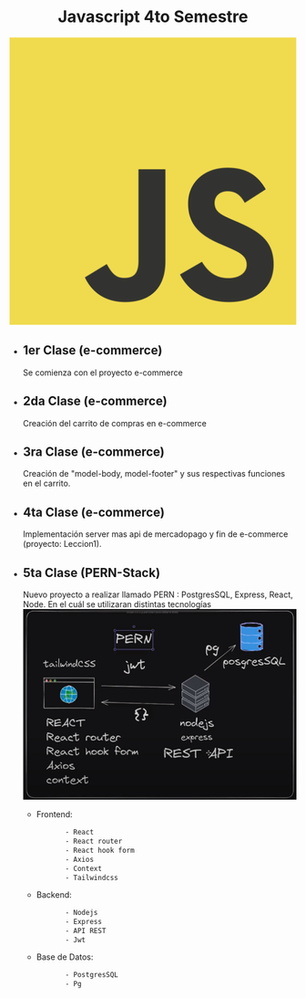 
<div align="center">
<H1>Javascript  4to Semestre</H1>
</div>

![Logo JS](https://github.com/ezequielmariscal/AlmacenamientoImg/blob/main/14%20-%20Logo%20JS.png)

- ## 1er Clase (e-commerce)
   Se comienza con el proyecto e-commerce
- ## 2da Clase (e-commerce)
  Creación del carrito de compras en e-commerce
- ## 3ra Clase (e-commerce)
  Creación de "model-body, model-footer" y sus respectivas funciones en el carrito.
- ## 4ta Clase (e-commerce)
  Implementación server mas api de mercadopago y fin de e-commerce (proyecto: Leccion1).
- ## 5ta Clase (PERN-Stack)
  Nuevo proyecto a realizar llamado PERN : PostgresSQL, Express, React, Node. En el cuál se utilizaran distintas tecnologías
![Img pern](https://github.com/ezequielmariscal/AlmacenamientoImg/blob/main/15%20-%20ProyectoPERN(js-sept2023).png)
  - Frontend:

               - React
               - React router
               - React hook form
               - Axios
               - Context
               - Tailwindcss  
  - Backend:
               
               - Nodejs
               - Express
               - API REST
               - Jwt
   
  - Base de Datos:
               
               - PostgresSQL
               - Pg
